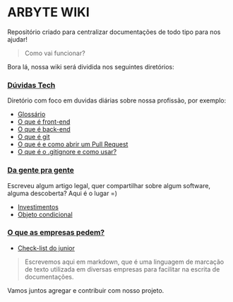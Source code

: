 # ARBYTE WIKI

Repositório criado para centralizar documentações de todo tipo para nos ajudar!

> Como vai funcionar?

Bora lá, nossa wiki será dividida nos seguintes diretórios:

### [**Dúvidas Tech**](./geral/)

Diretório com foco em duvidas diárias sobre nossa profissão, por exemplo:
  - [Glossário](./geral/glossario.md)
  - [O que é front-end](./geral/front-end.md)
  - [O que é back-end](./geral/back-end.md)
  - [O que é git](./geral/git.md)
  - [O que é e como abrir um Pull Request](./geral/pull-request.md)
  - [O que é o .gitignore e como usar?](./geral/gitignore.md)

### [**Da gente pra gente**](./variedades/)
Escreveu algum artigo legal, quer compartilhar sobre algum software, alguma descoberta?  Aqui é o lugar =)
  - [Investimentos](./variedades/investimentos.md)
  - [Objeto condicional](./variedades/objetos-condicionais.md)
 

### [**O que as empresas pedem?**](./empresas/)
  - [Check-list do junior](./empresas/check-list-junior.md)
  
  > Escrevemos aqui em markdown, que é uma linguagem de marcação de texto utilizada em diversas empresas para facilitar na escrita de documentações.

  Vamos juntos agregar e contribuir com nosso projeto.
